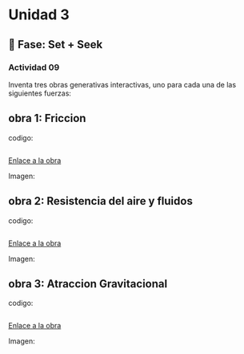 # Unidad 3

## 🔎 Fase: Set + Seek


### Actividad 09

Inventa tres obras generativas interactivas, uno para cada una de las siguientes fuerzas:

**obra 1: Friccion**
-

codigo:
```js

```

[Enlace a la obra]()

Imagen:

**obra 2: Resistencia del aire y fluidos**
-

codigo:
```js

```

[Enlace a la obra]()

Imagen:


**obra 3: Atraccion Gravitacional**
-

codigo:
```js

```

[Enlace a la obra]()

Imagen:

